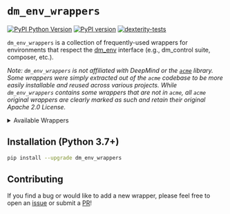 # `dm_env_wrappers`

[![PyPI Python Version][pypi-versions-badge]][pypi]
[![PyPI version][pypi-badge]][pypi]
[![dexterity-tests][tests-badge]][tests]

[pypi-versions-badge]: https://img.shields.io/pypi/pyversions/dm_env_wrappers
[pypi-badge]: https://badge.fury.io/py/dm_env_wrappers.svg
[pypi]: https://pypi.org/project/dm_env_wrappers/
[tests-badge]: https://github.com/kevinzakka/dm_env_wrappers/actions/workflows/build.yml/badge.svg
[tests]: https://github.com/kevinzakka/dm_env_wrappers/actions/workflows/build.yml

`dm_env_wrappers` is a collection of frequently-used wrappers for environments that respect the [dm_env](https://github.com/deepmind/dm_env) interface (e.g., dm_control suite, composer, etc.).

*Note: `dm_env_wrappers` is not affiliated with DeepMind or the [`acme`](https://github.com/deepmind/acme) library. Some wrappers were simply extracted out of the `acme` codebase to be more easily installable and reused across various projects. While `dm_env_wrappers` contains some wrappers that are not in `acme`, all `acme` original wrappers are clearly marked as such and retain their original Apache 2.0 License.*

<details>
  <summary>Available Wrappers</summary>
  <br/>

| Wrapper                                | Description                                          |
|----------------------------------------|------------------------------------------------------|
| `ActionRepeatWrapper`                  | Repeats the same action for a given number of steps. |
| `CanonicalSpecWrapper`                 | Converts action specs to canonical form.             |
| `ConcatObservationWrapper`             | Concatenate observation fields into array.           |
| `EpisodeStatisticsWrapper`             | Track episode length and return.                     |
| `ExpandScalarObservationShapesWrapper` | Expands scalar shapes in the observation.            |
| `FrameStackingWrapper`                 | Stacks observations along a new final axis.          |
| `SinglePrecisionWrapper`               | Converts all spec dtypes to single precision.        |
| `StepLimitWrapper`                     | Limits the number of steps in an episode.            |
| `DmControlVideoWrapper`                | Renders episodes for dm_control environments.        |

</details>

## Installation (Python 3.7+)

```bash
pip install --upgrade dm_env_wrappers
```

## Contributing

If you find a bug or would like to add a new wrapper, please feel free to open an [issue](https://github.com/kevinzakka/dm_env_wrappers/issues) or submit a [PR](https://github.com/kevinzakka/dm_env_wrappers/pulls)!
